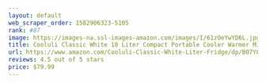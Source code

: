 ```yaml
---
layout: default 
﻿web_scraper_order: 1582906323-5105
rank: #87
image: https://images-na.ssl-images-amazon.com/images/I/61zOeYwYD6L.jpg
title: Cooluli Classic White 10 Liter Compact Portable Cooler Warmer Mini Fridge for Bedroom, Office,…
url: https://www.amazon.com/Cooluli-Classic-White-Liter-Fridge/dp/B07Y8TT7N5/ref=zg_mw_appliances_87?_encoding=UTF8&psc=1&refRID=S62GX33RNB85DCMRPD2E
reviews: 4.5 out of 5 stars
price: $79.99 
---
```

